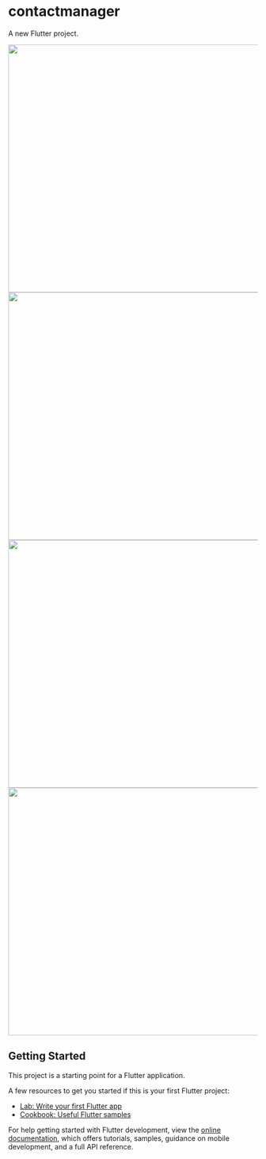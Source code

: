 # contactmanager

A new Flutter project.

<div align='center'>
    <img src='https://github.com/shervinbdndev/MERN-Contact-Manager/blob/Windows/images/main.png' width='1000' , height=500></img>
    <br>
    <img src='https://github.com/shervinbdndev/MERN-Contact-Manager/blob/Windows/images/create.png' width='1000' , height=500></img>
    <br>
    <img src='https://github.com/shervinbdndev/MERN-Contact-Manager/blob/Windows/images/info.png' width='1000' , height=500></img>
    <br>
    <img src='https://github.com/shervinbdndev/MERN-Contact-Manager/blob/Windows/images/edit.png' width='1000' , height=500></img>
    <br>
</div>

## Getting Started

This project is a starting point for a Flutter application.

A few resources to get you started if this is your first Flutter project:

- [Lab: Write your first Flutter app](https://docs.flutter.dev/get-started/codelab)
- [Cookbook: Useful Flutter samples](https://docs.flutter.dev/cookbook)

For help getting started with Flutter development, view the 
[online documentation](https://docs.flutter.dev/), which offers tutorials,
samples, guidance on mobile development, and a full API reference.
